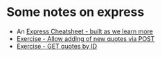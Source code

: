 # Some notes on express

* An [Express Cheatsheet - built as we learn more](./express-cheatsheet.md)
* [Exercise - Allow adding of new quotes via POST](./exercise-post-quotes.md)
* [Exercise - GET quotes by ID](./exercise-quotes-by-id.md)
